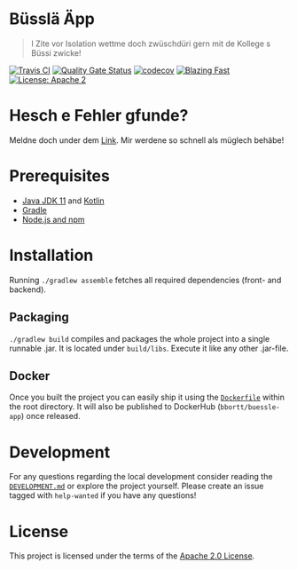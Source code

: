 Büsslä Äpp
===
> I Zite vor Isolation wettme doch zwüschdüri gern mit de Kollege s Büssi zwicke!

[![Travis CI](https://travis-ci.com/bbortt/buessle-app.svg?branch=master)](https://travis-ci.com/bbortt/buessle-app)
[![Quality Gate Status](https://sonarcloud.io/api/project_badges/measure?project=bbortt_Buessle-App&metric=alert_status)](https://sonarcloud.io/dashboard?id=bbortt_Buessle-App)
[![codecov](https://codecov.io/gh/bbortt/buessle-app/branch/master/graph/badge.svg)](https://codecov.io/gh/bbortt/buessle_app)
[![Blazing Fast](https://img.shields.io/badge/speed-blazing%20%F0%9F%94%A5-brightgreen.svg?style=flat-square)](https://twitter.com/acdlite/status/974390255393505280)
[![License: Apache 2](https://img.shields.io/badge/License-Apache2-blue.svg)](https://opensource.org/licenses/MIT)

# Hesch e Fehler gfunde?
Meldne doch under dem [Link](https://github.com/bbortt/buessle-app/issues/new). Mir werdene so schnell als müglech behäbe!

# Prerequisites
* [Java JDK 11](https://jdk.java.net/11/) and [Kotlin](https://kotlinlang.org/)
* [Gradle](https://gradle.org/)
* [Node.js and npm](https://nodejs.org/en/download/)

# Installation
Running `./gradlew assemble` fetches all required dependencies (front- and backend).

## Packaging
`./gradlew build` compiles and packages the whole project into a single runnable .jar.
It is located under `build/libs`. Execute it like any other .jar-file.

## Docker
Once you built the project you can easily ship it using the [`Dockerfile`](https://github.com/bbortt/buessle-app/blob/master/Dockerfile)
within the root directory. It will also be published to DockerHub (`bbortt/buessle-app`) once released.

# Development
For any questions regarding the local development consider reading the [`DEVELOPMENT.md`](https://github.com/bbortt/buessle-app/blob/master/DEVELOPMENT.md)
or explore the project yourself. Please create an issue tagged with `help-wanted` if you have any questions!

# License
This project is licensed under the terms of the [Apache 2.0 License](https://github.com/bbortt/buessle-app/blob/master/LICENSE).
